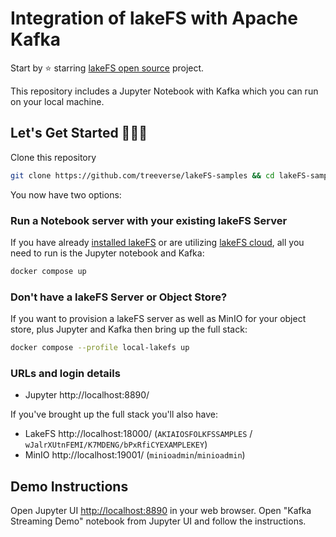 # Integration of lakeFS with Apache Kafka

Start by ⭐️ starring [lakeFS open source](https://go.lakefs.io/oreilly-course) project.

This repository includes a Jupyter Notebook with Kafka which you can run on your local machine.

## Let's Get Started 👩🏻‍💻

Clone this repository

   ```bash
   git clone https://github.com/treeverse/lakeFS-samples && cd lakeFS-samples/01_standalone_examples/kafka
   ```

You now have two options: 

### **Run a Notebook server with your existing lakeFS Server**

If you have already [installed lakeFS](https://docs.lakefs.io/deploy/) or are utilizing [lakeFS cloud](https://lakefs.cloud/), all you need to run is the Jupyter notebook and Kafka:


   ```bash
   docker compose up 
   ```

### **Don't have a lakeFS Server or Object Store?**

If you want to provision a lakeFS server as well as MinIO for your object store, plus Jupyter and Kafka then bring up the full stack:

   ```bash
   docker compose --profile local-lakefs up
   ```

### URLs and login details

* Jupyter http://localhost:8890/

If you've brought up the full stack you'll also have: 

* LakeFS http://localhost:18000/ (`AKIAIOSFOLKFSSAMPLES` / `wJalrXUtnFEMI/K7MDENG/bPxRfiCYEXAMPLEKEY`)
* MinIO http://localhost:19001/ (`minioadmin`/`minioadmin`)


## Demo Instructions

Open Jupyter UI [http://localhost:8890](http://localhost:8890) in your web browser. Open "Kafka Streaming Demo" notebook from Jupyter UI and follow the instructions.
